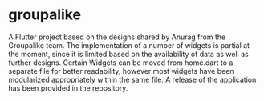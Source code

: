 # groupalike

A Flutter project based on the designs shared by Anurag from the Groupalike team.
The implementation of a number of widgets is partial at the moment, since it is limited based on the availability of data as well as further designs. Certain Widgets can be moved from home.dart to a separate file for better readability, however most widgets have been modularized appropriately within the same file.
A release of the application has been provided in the repository.
